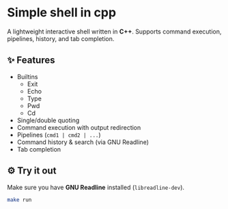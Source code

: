 # Simple shell in cpp

A lightweight interactive shell written in **C++**.
Supports command execution, pipelines, history, and tab completion.

## ✨ Features
- Builtins
    - Exit
    - Echo
    - Type
    - Pwd
    - Cd
- Single/double quoting
- Command execution with output redirection
- Pipelines (`cmd1 | cmd2 | ...`)
- Command history & search (via GNU Readline)
- Tab completion

## ⚙️ Try it out
Make sure you have **GNU Readline** installed (`libreadline-dev`).
```bash
make run
